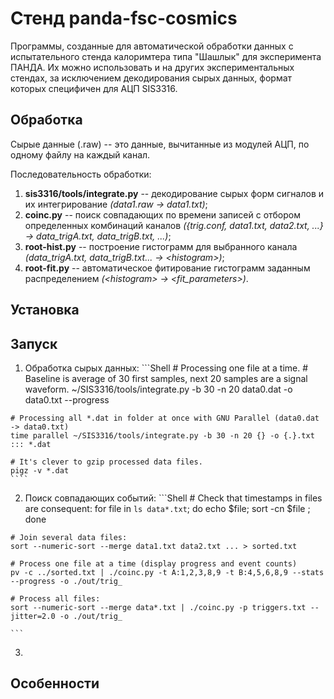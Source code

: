 Стенд panda-fsc-cosmics
=======================
Программы, созданные для автоматической обработки данных с испытательного стенда калоримтера типа "Шашлык" для эксперимента ПАНДА. 
Их можно использовать и на других экспериментальных стендах, за исключением декодирования сырых данных, формат которых специфичен для АЦП SIS3316.
  
Обработка
---------
Сырые данные (.raw) -- это данные, вычитанные из модулей АЦП, по одному файлу на каждый канал. 
  
Последовательность обработки:
  1. **sis3316/tools/integrate.py** -- декодирование сырых форм сигналов и их интегрирование *(data1.raw -> data1.txt)*;
  1. **coinc.py** -- поиск совпадающих по времени записей с отбором определенных комбинаций каналов *({trig.conf, data1.txt, data2.txt, ...} -> data_trigA.txt, data_trigB.txt, ...)*;
  1. **root-hist.py** -- построение гистограмм для выбранного канала *(data_trigA.txt, data_trigB.txt... -> \<histogram\>)*;
  1. **root-fit.py** -- автоматическое фитирование гистограмм заданным распределением *(\<histogram\> -> \<fit\_parameters\>)*.
  
Установка
---------
  
Запуск
------
  1. Обработка сырых данных:
    ```Shell
    # Processing one file at a time.
    # Baseline is average of 30 first samples, next 20 samples are a signal waveform.
    ~/SIS3316/tools/integrate.py -b 30 -n 20 data0.dat -o data0.txt --progress
    
    # Processing all *.dat in folder at once with GNU Parallel (data0.dat -> data0.txt)
    time parallel ~/SIS3316/tools/integrate.py -b 30 -n 20 {} -o {.}.txt  ::: *.dat
    
    # It's clever to gzip processed data files.
    pigz -v *.dat
    ````
        
  2. Поиск совпадающих событий:
    ```Shell
    # Check that timestamps in files are consequent:
    for file in `ls data*.txt`; do  echo $file; sort -cn $file ; done
    
    # Join several data files:
    sort --numeric-sort --merge data1.txt data2.txt ... > sorted.txt
    
    # Process one file at a time (display progress and event counts)
    pv -c ../sorted.txt | ./coinc.py -t A:1,2,3,8,9 -t B:4,5,6,8,9 --stats --progress -o ./out/trig_
    
    # Process all files:
    sort --numeric-sort --merge data*.txt | ./coinc.py -p triggers.txt --jitter=2.0 -o ./out/trig_
    
    ```
     
  3. 
  
Особенности
-----------
